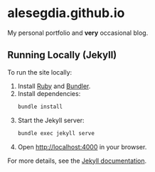 
# alesegdia.github.io

My personal portfolio and **very** occasional blog.

## Running Locally (Jekyll)

To run the site locally:

1. Install [Ruby](https://www.ruby-lang.org/en/downloads/) and [Bundler](https://bundler.io/).
2. Install dependencies:
	```powershell
	bundle install
	```
3. Start the Jekyll server:
	```powershell
	bundle exec jekyll serve
	```
4. Open [http://localhost:4000](http://localhost:4000) in your browser.

For more details, see the [Jekyll documentation](https://jekyllrb.com/docs/).
